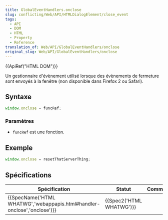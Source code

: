 ```yaml
---
title: GlobalEventHandlers.onclose
slug: conflicting/Web/API/HTMLDialogElement/close_event
tags:
  - API
  - DOM
  - HTML
  - Property
  - Reference
translation_of: Web/API/GlobalEventHandlers/onclose
original_slug: Web/API/GlobalEventHandlers/onclose
---
```

{{ApiRef("HTML DOM")}}

Un gestionnaire d'évènement utilisé lorsque des évènements de fermeture sont envoyés à la fenêtre (non disponible dans Firefox 2 ou Safari).

## Syntaxe

```js
window.onclose = funcRef;
```

### Paramètres

- `funcRef` est une fonction.

## Exemple

```js
window.onclose = resetThatServerThing;
```

## Spécifications

| Spécification                                                                                    | Statut                           | Commentaires |
| ------------------------------------------------------------------------------------------------ | -------------------------------- | ------------ |
| {{SpecName('HTML WHATWG','webappapis.html#handler-onclose','onclose')}} | {{Spec2('HTML WHATWG')}} |              |
